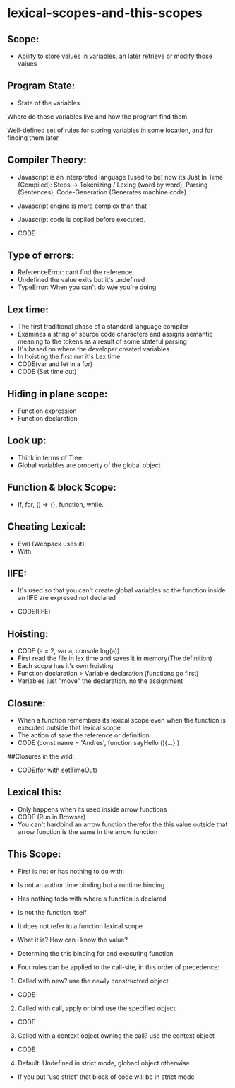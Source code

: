 # lexical-scopes-and-this-scopes

## Scope:
- Ability to store values in variables, an later retrieve or modify those values

## Program State:
- State of the variables

Where do those variables live and how the program find them

Well-defined set of rules for storing variables in some location, and for finding them later

## Compiler Theory:

- Javascript is an interpreted language (used to be)
  now its Just In Time (Compiled): Steps ->  Tokenizing / Lexing (word by word), Parsing (Sentences), Code-Generation (Generates machine code)

- Javascript engine is more complex than that

- Javascript code is copiled before executed.

- CODE

## Type of errors: 
-  ReferenceError: cant find the reference
-  Undefined the value exits but it's undefined
- TypeError: When you can't do w/e you're doing

## Lex time:
- The first traditional phase of a standard language compiler
- Examines a string of source code characters and assigns semantic meaning to the tokens as a result of some stateful parsing
- It's based on where the developer created variables 
- In hoisting the first run it's Lex time
- CODE(var  and let in a for)
- CODE (Set time out)

## Hiding in plane scope:
 - Function expression
 - Function declaration

## Look up:
- Think in terms of Tree
- Global variables are property of the global object

## Function & block Scope:
- If, for, () => {}, function, while.

## Cheating Lexical:
- Eval (Webpack uses it)
- With

## IIFE:
- It's used so that you can't create global variables so the function inside an IIFE are expresed not declared 

- CODE(IIFE)

## Hoisting:
- CODE (a = 2, var a, console.log(a))
- First read the file in lex time and saves it in memory(The definition)
- Each scope has it's own hoisting
- Function declaration > Variable declaration (functions go first)
- Variables just "move" the declaration, no the assignment

## Closure:
- When a function remembers its lexical scope even when the function is executed outside that lexical scope
- The action of save the reference or definition 
- CODE (const name =  'Andres', function sayHello (){...} )

##Closures in the wild:
 - CODE(for with setTimeOut)

## Lexical this:
- Only happens when its used inside arrow functions 
- CODE (Run in Browser)
- You can't hardbind an arrow function therefor the this value outside that arrow function is the same in the arrow function 

## This Scope:
- First is not or has nothing to do with:
 - Is not an author time binding but a runtime binding
 - Has nothing todo with where a function is declared
 - Is not the function itself
 - It does not refer to a function lexical scope

- What it is? How can i know the value?
 - Determing the this binding for and executing function
 - Four rules can be applied to the call-site, in this order of precedence:
  1. Called with new? use the newly constructred object
  - CODE
  2. Called with call, apply or bind use the specified object
  - CODE 
  3. Called with a context object owning the call? use the context object
  - CODE 
  4. Default: Undefined in strict mode, globacl object otherwise
   - If you put 'use strict' that block of code will be in strict mode 







